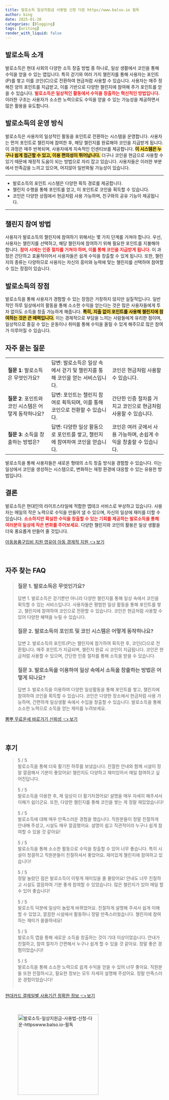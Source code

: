 ```yaml
---
title: 발로소득 일상지원금 사용법 신청 다운 https//www.balso.io 필독
author: bing
date: 2025-01-28
categories: [Blogging]
tags: [writing]
render_with_liquid: false
---
```



<h2 id='발로소득_소개'>발로소득 소개</h2>

<p>발로소득은 현대 사회의 다양한 소득 창출 방법 중 하나로, 일상 생활에서 코인을 통해 수익을 얻을 수 있는 앱입니다. 특히 걷기와 여러 가지 챌린지를 통해 사용자는 포인트(P)를 쌓고 이를 코인(C)으로 전환하여 현금처럼 사용할 수 있습니다. 사용자는 매주 정해진 양의 포인트를 지급받고, 이를 기반으로 다양한 챌린지에 참여해 추가 포인트를 얻을 수 있습니다. <b><span style="color: #ee2323;">발로소득은 일상적인 활동에서 수익을 창출하는 혁신적인 방법입니다.</span></b> 이러한 구조는 사용자가 소소한 노력으로도 수익을 얻을 수 있는 가능성을 제공하면서 많은 활용을 유도합니다.</p>

<h2 id='발로소득의_운영방식'>발로소득의 운영 방식</h2>

<p>발로소득은 사용자의 일상적인 활동을 포인트로 전환하는 시스템을 운영합니다. 사용자는 먼저 포인트로 챌린지에 참여한 후, 해당 챌린지를 완료해야 코인을 지급받게 됩니다. 이 과정은 매주 반복되며, 사용자에게 지속적인 인센티브를 제공합니다. <b><span style="background-color: #ffe066;">이 시스템은 누구나 쉽게 접근할 수 있고, 이용 편의성이 뛰어납니다.</span></b> 더구나 코인을 현금으로 사용할 수 있기 때문에 재정적 도움이 되는 방법으로 자리 잡고 있습니다. 사용자들은 이러한 부분에서 만족감을 느끼고 있으며, 머지않아 일반화될 가능성이 있습니다.</p>

<hr />

<ul>
    <li>발로소득의 포인트 시스템은 다양한 획득 경로를 제공합니다.</li>
    <li>챌린지 수행을 통해 포인트를 얻고, 이 포인트로 코인을 획득할 수 있습니다.</li>
    <li>코인은 다양한 상점에서 현금처럼 사용 가능하며, 친구와의 공유 기능이 제공됩니다.</li>
</ul>

<hr />

<h2 id='챌린지_참여방법'>챌린지 참여 방법</h2>

<p>사용자가 발로소득의 챌린지에 참여하기 위해서는 몇 가지 단계를 거쳐야 합니다. 우선, 사용자는 챌린지를 선택하고, 해당 챌린지에 참여하기 위해 필요한 포인트를 지불해야 합니다. <b><span style="color: #ee2323;">참여 시에는 인증 절차를 거쳐야 하며, 이를 통해 코인을 지급받게 됩니다.</span></b> 이 과정은 간단하고 효율적이어서 사용자들은 쉽게 수익을 창출할 수 있게 됩니다. 또한, 챌린지의 종류는 다양하므로 사용자는 자신의 흥미와 능력에 맞는 챌린지를 선택하여 참여할 수 있는 장점이 있습니다.</p>

<h2 id='발로소득의_장점'>발로소득의 장점</h2>

<p>발로소득을 통해 사용자가 경험할 수 있는 장점은 거창하지 않지만 실질적입니다. 일반적인 하루 일상에서의 활동을 통해 소소한 수익을 얻는다는 것은 많은 사용자들에게 투자 없이도 소득을 창출 가능하게 해줍니다. <b><span style="background-color: #ffe066;">특히, 지출 없이 포인트를 사용해 챌린지에 참여하는 것은 큰 매력입니다.</span></b> 이는 경제적으로 부담을 느끼는 사람들에게 유리한 점이며, 일상적으로 즐길 수 있는 운동이나 취미를 통해 수익을 올릴 수 있게 해주므로 많은 참여가 이루어질 수 있습니다.</p>

<h2 id='자주_묻는_질문'>자주 묻는 질문</h2>

<table>
    <tr>
        <td><b>질문 1</b>: 발로소득은 무엇인가요?</td>
        <td>답변: 발로소득은 일상 속에서 걷기 및 챌린지를 통해 코인을 얻는 서비스입니다.</td>
        <td>코인은 현금처럼 사용할 수 있습니다.</td>
    </tr>
    <tr>
        <td><b>질문 2</b>: 포인트와 코인 시스템은 어떻게 동작하나요?</td>
        <td>답변: 포인트는 챌린지 참여로 획득되며, 이를 통해 코인으로 전환할 수 있습니다.</td>
        <td>간단한 인증 절차를 거치고 코인으로 현금처럼 사용할 수 있습니다.</td>
    </tr>
    <tr>
        <td><b>질문 3</b>: 소득을 창출하는 방법은?</td>
        <td>답변: 다양한 일상 활동으로 포인트를 쌓고, 챌린지에 참여하여 코인을 얻습니다.</td>
        <td>코인은 여러 곳에서 사용 가능하며, 손쉽게 수익을 창출할 수 있습니다.</td>
    </tr>
</table>

<p>발로소득을 통해 사용자들은 새로운 형태의 소득 창출 방식을 경험할 수 있습니다. 이는 일상에서 코인을 생성하는 시스템으로, 변화하는 재정 환경에 대응할 수 있는 유용한 방법입니다.</p>

<h2 id='결론'>결론</h2>

<p>발로소득은 현대인의 라이프스타일에 적합한 앱테크 서비스로 부상하고 있습니다. 사용자는 매일의 작은 노력으로 수익을 만들어 낼 수 있으며, 자신의 일상에 재미를 더할 수 있습니다. <b><span style="color: #ee2323;">소소하지만 확실한 수익을 창출할 수 있는 기회를 제공하는 발로소득을 통해 여러분의 일상에 작은 변화를 주어보세요.</span></b> 다양한 챌린지와 코인의 활용은 일상 생활을 더욱 풍요롭게 만들어 줄 것입니다.</p>


<p><a class="click-button" title="아동용품구입비 지원 영유아 아동 경제적 지원" href="https://afficreate.github.io/posts/%EC%95%84%EB%8F%99%EC%9A%A9%ED%92%88%EA%B5%AC%EC%9E%85%EB%B9%84-%EC%A7%80%EC%9B%90-%EC%98%81%EC%9C%A0%EC%95%84-%EC%95%84%EB%8F%99-%EA%B2%BD%EC%A0%9C%EC%A0%81-%EC%A7%80%EC%9B%90/" rel="dofollow">아동용품구입비 지원 영유아 아동 경제적 지원 👈 보기</a></p><br>
<h2 id='자주_찾는_FAQ'>자주 찾는 FAQ</h2>
<div itemscope="" itemtype="https://schema.org/FAQPage"> 
<blockquote> 
<div itemscope="" itemprop="mainEntity" itemtype="https://schema.org/Question"> 
<h3 itemprop="name">질문 1. 발로소득은 무엇인가요?</h3> 
<div itemscope="" itemprop="acceptedAnswer" itemtype="https://schema.org/Answer"> 
<span itemprop="text"> 
<p>답변 1. 발로소득은 걷기뿐만 아니라 다양한 챌린지를 통해 일상 속에서 코인을 획득할 수 있는 서비스입니다. 사용자들은 평범한 일상 활동을 통해 포인트를 쌓고, 챌린지에 참여하여 코인으로 전환할 수 있습니다. 코인은 현금처럼 사용할 수 있어 다양한 혜택을 누릴 수 있습니다.</p> 
</span> 
</div> 
</div> 

<div itemscope="" itemprop="mainEntity" itemtype="https://schema.org/Question"> 
<h3 itemprop="name">질문 2. 발로소득의 포인트 및 코인 시스템은 어떻게 동작하나요?</h3> 
<div itemscope="" itemprop="acceptedAnswer" itemtype="https://schema.org/Answer"> 
<span itemprop="text"> 
<p>답변 2. 발로소득의 포인트(P)는 챌린지에 참가하여 획득한 후, 코인(C)으로 전환됩니다. 매주 포인트가 지급되며, 챌린지 완료 시 코인이 지급됩니다. 코인은 현금처럼 사용할 수 있으며, 간단한 인증 절차를 통해 소득을 받을 수 있습니다.</p> 
</span> 
</div> 
</div> 

<div itemscope="" itemprop="mainEntity" itemtype="https://schema.org/Question"> 
<h3 itemprop="name">질문 3. 발로소득을 이용하여 일상 속에서 소득을 창출하는 방법은 어떻게 되나요?</h3> 
<div itemscope="" itemprop="acceptedAnswer" itemtype="https://schema.org/Answer"> 
<span itemprop="text"> 
<p>답변 3. 발로소득을 이용하여 다양한 일상활동을 통해 포인트를 쌓고, 챌린지에 참여하여 코인을 획득할 수 있습니다. 코인은 다양한 장소에서 현금처럼 사용 가능하며, 간편하게 일상생활 속에서 수입을 창출할 수 있습니다. 발로소득을 통해 소소한 노력으로 소득을 얻는 재미를 누려보세요.</p> 
</span> 
</div> 
</div> 
</blockquote> 
</div> 
<p><a class="click-button" title="뽐뿌 무료운세 바로가기 신뢰성" href="https://afficreate.github.io/posts/%EB%BD%90%EB%BF%8C-%EB%AC%B4%EB%A3%8C%EC%9A%B4%EC%84%B8-%EB%B0%94%EB%A1%9C%EA%B0%80%EA%B8%B0-%EC%8B%A0%EB%A2%B0%EC%84%B1/" rel="dofollow">뽐뿌 무료운세 바로가기 신뢰성 👈 보기</a></p><br>
<h2 id='후기'>후기</h2>
<div itemscope itemtype="https://schema.org/Product">
  <blockquote>
  <div itemprop="review" itemscope itemtype="https://schema.org/Review">
      <div itemprop="reviewRating" itemscope itemtype="https://schema.org/Rating"> <span itemprop="ratingValue">5</span> / <span itemprop="bestRating">5</span> </div>
      <span itemprop="reviewBody">발로소득을 통해 더욱 활기찬 하루를 보냈습니다. 친절한 안내와 함께 시설이 정말 깔끔해서 기분이 좋았어요! 챌린지도 다양하고 재미있어서 매일 참여하고 싶어진답니다.</span>
  </div>
  <br>
  <div itemprop="review" itemscope itemtype="https://schema.org/Review">
      <div itemprop="reviewRating" itemscope itemtype="https://schema.org/Rating"> <span itemprop="ratingValue">5</span> / <span itemprop="bestRating">5</span> </div>
      <span itemprop="reviewBody">발로소득을 이용한 후, 제 일상이 더 활기차졌어요! 설명을 매우 자세히 해주셔서 이해가 쉽더군요. 또한, 다양한 챌린지를 통해 코인을 쌓는 게 정말 재밌었습니다!</span>
  </div>
  <br>
  <div itemprop="review" itemscope itemtype="https://schema.org/Review">
      <div itemprop="reviewRating" itemscope itemtype="https://schema.org/Rating"> <span itemprop="ratingValue">5</span> / <span itemprop="bestRating">5</span> </div>
      <span itemprop="reviewBody">발로소득에 대해 매우 만족스러운 경험을 했습니다. 직원분들이 정말 친절하게 안내해 주셨고, 시설도 매우 깔끔했어요. 설명이 쉽고 직관적이라 누구나 쉽게 참여할 수 있을 것 같아요!</span>
  </div>
  <br>
  <div itemprop="review" itemscope itemtype="https://schema.org/Review">
      <div itemprop="reviewRating" itemscope itemtype="https://schema.org/Rating"> <span itemprop="ratingValue">5</span> / <span itemprop="bestRating">5</span> </div>
      <span itemprop="reviewBody">발로소득을 통해 소소한 활동으로 수익을 창출할 수 있어 너무 좋습니다. 특히 시설이 청결하고 직원분들이 친절하셔서 좋았어요. 재미있게 챌린지에 참여하고 있습니다!</span>
  </div>
  <br>
  <div itemprop="review" itemscope itemtype="https://schema.org/Review">
      <div itemprop="reviewRating" itemscope itemtype="https://schema.org/Rating"> <span itemprop="ratingValue">5</span> / <span itemprop="bestRating">5</span> </div>
      <span itemprop="reviewBody">정말 놀랐던 점은 발로소득이 이렇게 재미있을 줄 몰랐어요! 안내도 너무 친절하고 시설도 깔끔하여 기분 좋게 참여할 수 있었습니다. 많은 챌린지가 있어 매일 할 수 있어 좋습니다!</span>
  </div>
  <br>
  <div itemprop="review" itemscope itemtype="https://schema.org/Review">
      <div itemprop="reviewRating" itemscope itemtype="https://schema.org/Rating"> <span itemprop="ratingValue">5</span> / <span itemprop="bestRating">5</span> </div>
      <span itemprop="reviewBody">발로소득 덕분에 일상이 놀랍게 바뀌었어요. 친절하게 설명해 주셔서 쉽게 이해할 수 있었고, 깔끔한 시설에서 활동하니 정말 만족스러웠습니다. 챌린지에 참여하는 재미가 쏠쏠하네요!</span>
  </div>
  <br>
  <div itemprop="review" itemscope itemtype="https://schema.org/Review">
      <div itemprop="reviewRating" itemscope itemtype="https://schema.org/Rating"> <span itemprop="ratingValue">5</span> / <span itemprop="bestRating">5</span> </div>
      <span itemprop="reviewBody">발로소득 앱을 통해 새로운 소득을 창출하는 것이 기대 이상이었습니다. 안내가 친절하고, 참여 절차가 간편해서 누구나 쉽게 할 수 있을 것 같아요. 정말 좋은 경험이었습니다!</span>
  </div>
  <br>
  <div itemprop="review" itemscope itemtype="https://schema.org/Review">
      <div itemprop="reviewRating" itemscope itemtype="https://schema.org/Rating"> <span itemprop="ratingValue">5</span> / <span itemprop="bestRating">5</span> </div>
      <span itemprop="reviewBody">발로소득을 통해 소소한 노력으로 쉽게 수익을 얻을 수 있어 너무 좋아요. 직원분들 또한 친절하시고, 필요한 정보는 모두 자세히 설명해 주셨어요. 정말 만족스러운 경험이었습니다!</span>
  </div>
  <br>
</blockquote>
</div>
<p><a class="click-button" title="현대카드 결제일별 사용기간 정확한 정보" href="https://afficreate.github.io/posts/%ED%98%84%EB%8C%80%EC%B9%B4%EB%93%9C-%EA%B2%B0%EC%A0%9C%EC%9D%BC%EB%B3%84-%EC%82%AC%EC%9A%A9%EA%B8%B0%EA%B0%84-%EC%A0%95%ED%99%95%ED%95%9C-%EC%A0%95%EB%B3%B4/" rel="dofollow">현대카드 결제일별 사용기간 정확한 정보 👈 보기</a></p><br>
<figure class="image"><img src="https://afficreate.github.io/assets/img/thumbnail/발로소득-일상지원금-사용법-신청-다운-httpswww.balso.io-필독.webp" alt="발로소득-일상지원금-사용법-신청-다운-httpswww.balso.io-필독" width="256" height="256"></figure>